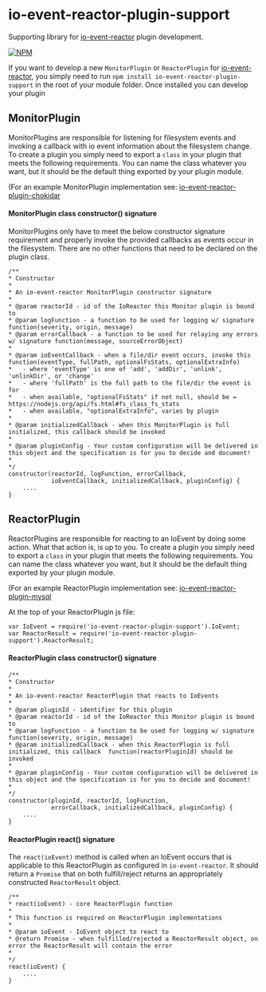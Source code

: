 # io-event-reactor-plugin-support

Supporting library for [io-event-reactor](https://github.com/bitsofinfo/io-event-reactor) plugin development.

[![NPM](https://nodei.co/npm/io-event-reactor-plugin-support.png?downloads=true&downloadRank=true&stars=true)](https://nodei.co/npm/io-event-reactor-plugin-support/)

If you want to develop a new `MonitorPlugin` or `ReactorPlugin` for [io-event-reactor](https://github.com/bitsofinfo/io-event-reactor), you simply
need to run `npm install io-event-reactor-plugin-support` in the root of your module folder. Once installed you can develop your plugin

## MonitorPlugin

MonitorPlugins are responsible for listening for filesystem events and invoking a callback with io event information about the
filesystem change. To create a plugin you simply need to export a `class` in your plugin that meets the following requirements.
You can name the class whatever you want, but it should be the default thing exported by your plugin module.

(For an example MonitorPlugin implementation see: [io-event-reactor-plugin-chokidar](https://github.com/bitsofinfo/iio-event-reactor-plugin-chokidar)

#### MonitorPlugin class constructor() signature

MonitorPlugins only have to meet the below constructor signature requirement and
properly invoke the provided callbacks as events occur in the filesystem. There are no
other functions that need to be declared on the plugin class.

```
/**
* Constructor
*
* An io-event-reactor MonitorPlugin constructor signature
*
* @param reactorId - id of the IoReactor this Monitor plugin is bound to
* @param logFunction - a function to be used for logging w/ signature function(severity, origin, message)
* @param errorCallback - a function to be used for relaying any errors w/ signature function(message, sourceErrorObject)
*
* @param ioEventCallback - when a file/dir event occurs, invoke this function(eventType, fullPath, optionalFsStats, optionalExtraInfo)
*   - where 'eventType' is one of 'add', 'addDir', 'unlink', 'unlinkDir', or 'change'
*   - where 'fullPath' is the full path to the file/dir the event is for
*   - when available, "optionalFsStats" if not null, should be = https://nodejs.org/api/fs.html#fs_class_fs_stats
*   - when available, "optionalExtraInfo", varies by plugin
*
* @param initializedCallback - when this MonitorPlugin is full initialized, this callback should be invoked
*
* @param pluginConfig - Your custom configuration will be delivered in this object and the specification is for you to decide and document!
*
*/
constructor(reactorId, logFunction, errorCallback,
            ioEventCallback, initializedCallback, pluginConfig) {
    ....
}
```

## ReactorPlugin

ReactorPlugins are responsible for reacting to an IoEvent by doing some action.
What that action is, is up to you. To create a plugin you simply need to export a `class` in your plugin that meets the following requirements.
You can name the class whatever you want, but it should be the default thing exported by your plugin module.

(For an example ReactorPlugin implementation see: [io-event-reactor-plugin-mysql](https://github.com/bitsofinfo/iio-event-reactor-plugin-mysql)

At the top of your ReactorPlugin js file:
```
var IoEvent = require('io-event-reactor-plugin-support').IoEvent;
var ReactorResult = require('io-event-reactor-plugin-support').ReactorResult;
```

#### ReactorPlugin class constructor() signature

```
/**
* Constructor
*
* An io-event-reactor ReactorPlugin that reacts to IoEvents
*
* @param pluginId - identifier for this plugin
* @param reactorId - id of the IoReactor this Monitor plugin is bound to
* @param logFunction - a function to be used for logging w/ signature function(severity, origin, message)
* @param initializedCallback - when this ReactorPlugin is full initialized, this callback  function(reactorPluginId) should be invoked
*
* @param pluginConfig - Your custom configuration will be delivered in this object and the specification is for you to decide and document!
*
*/
constructor(pluginId, reactorId, logFunction,
            errorCallback, initializedCallback, pluginConfig) {
    ....
}
```

#### ReactorPlugin react() signature

The `react(ioEvent)` method is called when an IoEvent occurs that is applicable to this ReactorPlugin as configured in `io-event-reactor`.
It should return a `Promise` that on both fulfill/reject returns an appropriately constructed `ReactorResult` object.

```
/**
* react(ioEvent) - core ReactorPlugin function
*
* This function is required on ReactorPlugin implementations
*
* @param ioEvent - IoEvent object to react to
* @return Promise - when fulfilled/rejected a ReactorResult object, on error the ReactorResult will contain the error
*
*/
react(ioEvent) {
    ....
}
```
